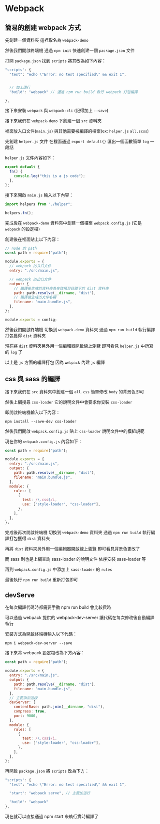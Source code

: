 # Webpack

## 簡易的創建 webpack 方式

先創建一個資料夾 這裡取名為 `webpack-demo`

然後我們開啟終端機 通過 `npm init` 快速創建一個 `package.json` 文件

打開 `package.json` 找到 `scripts` 將其改為如下內容：

```js
"scripts": {
  "test": "echo \"Error: no test specified\" && exit 1",


  // 加上這行
  "build": "webpack" // 通過 npm run build 執行 webpack 打包編譯

},
```

接下來安裝 `webpack` 與 `webpack-cli` (記得加上 `--save`)

接下來我們在 `webpack-demo` 下創建一個 `src` 資料夾

裡面放入口文件(`main.js`) 與其他需要被編譯的檔案(ex: `helper.js` `all.scss`)

先創建 `helper.js` 文件 在裡面通過 `export default{}` 匯出一個函數簡單 `log` 一段話

`helper.js` 文件內容如下：

```js
export default {
  fn() {
    console.log("this is a js code");
  },
};
```

接下來開啟 `main.js` 輸入以下內容：

```js
import helpers from "./helper";

helpers.fn();
```

完成後在 `webpack-demo` 資料夾中創建一個檔案 `webpack.config.js` (它是 `webpack` 的設定檔)

創建後在裡面貼上以下內容：

```js
// node 的 path
const path = require("path");

module.exports = {
  // webpack 的入口文件
  entry: "./src/main.js",

  // webpack 的出口文件
  output: {
    // 編譯後生成的資料夾為在該項目目錄下的 dist 資料夾
    path: path.resolve(__dirname, "dist"),
    // 編譯後生成的文件名稱
    filename: "main.bundle.js",
  },
};

module.exports = config;
```

然後我們開啟終端機 切換到 `webpack-demo` 資料夾 通過 `npm run build` 執行編譯打包獲得 `dist` 資料夾

現在將 `dist` 資料夾另外用一個編輯器開啟線上瀏覽 即可看見 `helper.js` 中所寫的 `log` 了

以上是 `js` 方面的編譯打包 因為 `webpack` 內建 `js` 編譯

## css 與 sass 的編譯

接下來我們在 `src` 資料夾中創建一個 `all.css` 簡單修改 `body` 的背景色即可

然後上網搜尋 `css-loader` 它的說明文件中會要求你安裝 `css-loader`

即開啟終端機輸入以下內容：

```sell
npm install --save-dev css-loader
```

然後我們開啟 `webpack.config.js` 貼上 `css-loader` 說明文件中的模組規範

現在你的 `webpack.config.js` 內容如下：

```js
const path = require("path");

module.exports = {
  entry: "./src/main.js",
  output: {
    path: path.resolve(__dirname, "dist"),
    filename: "main.bundle.js",
  },
  module: {
    rules: [
      {
        test: /\.css$/i,
        use: ["style-loader", "css-loader"],
      },
    ],
  },
};
```

完成後再次開啟終端機 切換到 `webpack-demo` 資料夾 通過 `npm run build` 執行編譯打包獲得 `dist` 資料夾

再將 `dist` 資料夾另外用一個編輯器開啟線上瀏覽 即可看見背景色更改了

而 sass 則也是上網查詢 sass-loader 的說明文件 依序安裝 sass-loader 等

再到 `webpack.config.js` 中添加上 `sass-loader` 的 `rules`

最後執行 `npm run build` 重新打包即可

## devServe

在每次編譯代碼時都需要手動 npm run build 會比較費時

可以通過 webpack 提供的 webpack-dev-server 讓代碼在每次修改後自動編譯執行

安裝方式為開啟終端機輸入以下代碼：

```shell
npm i webpack-dev-server --save
```

接下來將 webpack 設定檔改為下方內容：

```js
const path = require("path");

module.exports = {
  entry: "./src/main.js",
  output: {
    path: path.resolve(__dirname, "dist"),
    filename: "main.bundle.js",
  },
  // 主要添加這段
  devServer: {
    contentBase: path.join(__dirname, "dist"),
    compress: true,
    port: 9000,
  },
  module: {
    rules: [
      {
        test: /\.css$/i,
        use: ["style-loader", "css-loader"],
      },
    ],
  },
};
```

再開啟 `package.json` 將 `scripts` 改為下方：

```js
"scripts": {
  "test": "echo \"Error: no test specified\" && exit 1",

  "start": "webpack serve", // 主要加這行

  "build": "webpack"
},
```

現在就可以直接通過 npm start 來執行實時編譯了
